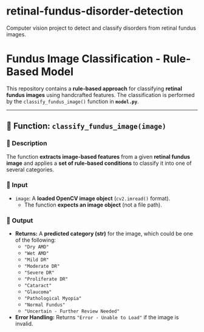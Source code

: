 # retinal-fundus-disorder-detection
Computer vision project to detect and classify disorders from retinal fundus images.

# **Fundus Image Classification - Rule-Based Model**

This repository contains a **rule-based approach** for classifying **retinal fundus images** using handcrafted features. The classification is performed by the `classify_fundus_image()` function in **`model.py`**.

---

## **📌 Function: `classify_fundus_image(image)`**
### **🔹 Description**
The function **extracts image-based features** from a given **retinal fundus image** and applies a **set of rule-based conditions** to classify it into one of several categories.

### **🔹 Input**
- `image`: A **loaded OpenCV image object** (`cv2.imread()` format).
  - The function **expects an image object** (not a file path).

### **🔹 Output**
- **Returns:** A **predicted category (str)** for the image, which could be one of the following:
  - `"Dry AMD"`
  - `"Wet AMD"`
  - `"Mild DR"`
  - `"Moderate DR"`
  - `"Severe DR"`
  - `"Proliferate DR"`
  - `"Cataract"`
  - `"Glaucoma"`
  - `"Pathological Myopia"`
  - `"Normal Fundus"`
  - `"Uncertain - Further Review Needed"`
- **Error Handling:** Returns `"Error - Unable to Load"` if the image is invalid.